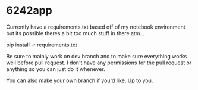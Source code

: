 # 6242app

Currently have a requirements.txt based off of my notebook environment but its possible theres a bit too much stuff in there atm...

pip install -r requirements.txt

Be sure to mainly work on dev branch and to make sure everything works well before pull request. I don't have any permissions for the pull request or anything so you can just do it whenever.

You can also make your own branch if you'd like. Up to you.